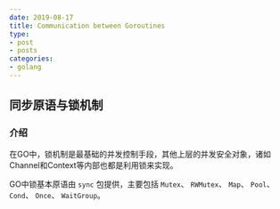 ```yaml
---
date: 2019-08-17
title: Communication between Goroutines
type:
- post 
- posts
categories:
- golang
---
```


## 同步原语与锁机制

### 介绍

在GO中，锁机制是最基础的并发控制手段，其他上层的并发安全对象，诸如Channel和Context等内部也都是利用锁来实现。

GO中锁基本原语由 `sync` 包提供，主要包括 `Mutex`、 `RWMutex`、 `Map`、 `Pool`、 `Cond`、 `Once`、 `WaitGroup`。
